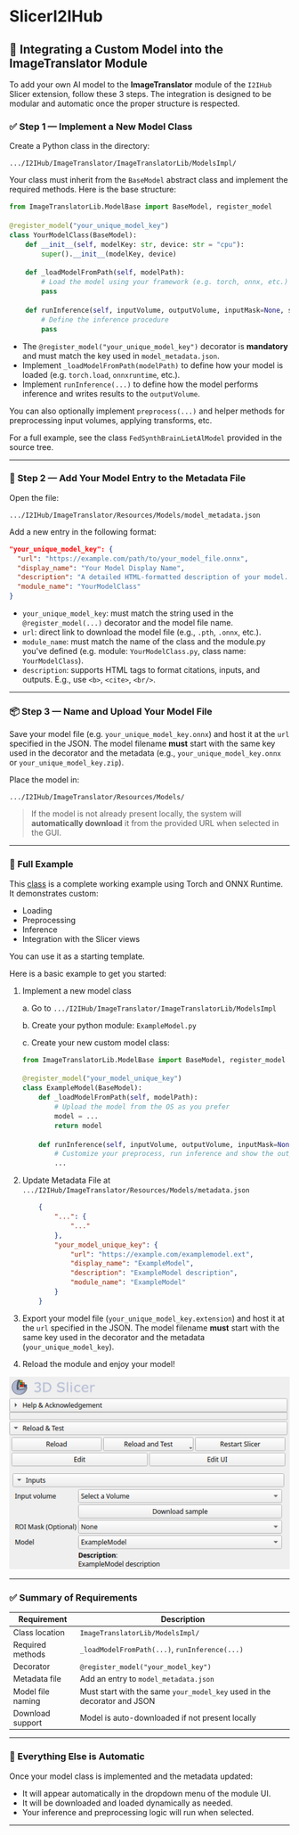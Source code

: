 # SlicerI2IHub

## 🔌 Integrating a Custom Model into the ImageTranslator Module

To add your own AI model to the **ImageTranslator** module of the `I2IHub` Slicer extension, follow these 3 steps. The integration is designed to be modular and automatic once the proper structure is respected.

### ✅ Step 1 — Implement a New Model Class

Create a Python class in the directory:

```
.../I2IHub/ImageTranslator/ImageTranslatorLib/ModelsImpl/
```

Your class must inherit from the `BaseModel` abstract class and implement the required methods. Here is the base structure:

```python
from ImageTranslatorLib.ModelBase import BaseModel, register_model

@register_model("your_unique_model_key")
class YourModelClass(BaseModel):
    def __init__(self, modelKey: str, device: str = "cpu"):
        super().__init__(modelKey, device)

    def _loadModelFromPath(self, modelPath):
        # Load the model using your framework (e.g. torch, onnx, etc.)
        pass

    def runInference(self, inputVolume, outputVolume, inputMask=None, showAllFiles=True):
        # Define the inference procedure
        pass
```

* The `@register_model("your_unique_model_key")` decorator is **mandatory** and must match the key used in `model_metadata.json`.
* Implement `_loadModelFromPath(modelPath)` to define how your model is loaded (e.g. `torch.load`, `onnxruntime`, etc.).
* Implement `runInference(...)` to define how the model performs inference and writes results to the `outputVolume`.

You can also optionally implement `preprocess(...)` and helper methods for preprocessing input volumes, applying transforms, etc.

For a full example, see the class `FedSynthBrainLietAlModel` provided in the source tree.

---

### 🧠 Step 2 — Add Your Model Entry to the Metadata File

Open the file:

```
.../I2IHub/ImageTranslator/Resources/Models/model_metadata.json
```

Add a new entry in the following format:

```json
"your_unique_model_key": {
  "url": "https://example.com/path/to/your_model_file.onnx",
  "display_name": "Your Model Display Name",
  "description": "A detailed HTML-formatted description of your model. <b>Include citations, inputs, and outputs.</b>",
  "module_name": "YourModelClass" 
}
```

* `your_unique_model_key`: must match the string used in the `@register_model(...)` decorator and the model file name.
* `url`: direct link to download the model file (e.g., `.pth`, `.onnx`, etc.).
* `module_name`: must match the name of the class and the module.py you've defined (e.g. module: `YourModelClass.py`, class name: `YourModelClass`).
* `description`: supports HTML tags to format citations, inputs, and outputs. E.g., use `<b>`, `<cite>`, `<br/>`.

---

### 📦 Step 3 — Name and Upload Your Model File

Save your model file (e.g. `your_unique_model_key.onnx`) and host it at the `url` specified in the JSON. The model filename **must** start with the same key used in the decorator and the metadata (e.g., `your_unique_model_key.onnx` or `your_unique_model_key.zip`).

Place the model in:

```
.../I2IHub/ImageTranslator/Resources/Models/
```

> If the model is not already present locally, the system will **automatically download** it from the provided URL when selected in the GUI.

---

### 🧠 Full Example

This [class]((../I2IHub/ImageTranslator/ImageTranslatorLib/ModelsImpl/FedSynthBrainLietAlModel.py)) is a complete working example using Torch and ONNX Runtime. It demonstrates custom:

* Loading
* Preprocessing
* Inference
* Integration with the Slicer views

You can use it as a starting template.

Here is a basic example to get you started:

1. Implement a new model class

   a. Go to  `.../I2IHub/ImageTranslator/ImageTranslatorLib/ModelsImpl`

   b. Create your python module: `ExampleModel.py`

   c. Create your new custom model class: 

    ```python
    from ImageTranslatorLib.ModelBase import BaseModel, register_model
            
    @register_model("your_model_unique_key")
    class ExampleModel(BaseModel):
        def _loadModelFromPath(self, modelPath):
            # Upload the model from the OS as you prefer
            model = ...
            return model
                
        def runInference(self, inputVolume, outputVolume, inputMask=None, showAllFiles=True):
            # Customize your preprocess, run inference and show the output
            ...
    ```

2. Update Metadata File at `.../I2IHub/ImageTranslator/Resources/Models/metadata.json`
    ```json
        {
            "...": {
                "..."
            },
            "your_model_unique_key": {
                "url": "https://example.com/examplemodel.ext",
                "display_name": "ExampleModel",
                "description": "ExampleModel description",
                "module_name": "ExampleModel"
            }
        }
3. Export your model file (`your_unique_model_key.extension`) and host it at the `url` specified in the JSON. The model filename **must** start with the same key used in the decorator and the metadata (`your_unique_model_key`).

4. Reload the module and enjoy your model!

<center>
    <img src="./assets/ExampleModelIntegration.png">
</center>

---

### ✅ Summary of Requirements

| Requirement       | Description                                                              |
| ----------------- | ------------------------------------------------------------------------ |
| Class location    | `ImageTranslatorLib/ModelsImpl/`                                         |
| Required methods  | `_loadModelFromPath(...)`, `runInference(...)`                           |
| Decorator         | `@register_model("your_model_key")`                                      |
| Metadata file     | Add an entry to `model_metadata.json`                                    |
| Model file naming | Must start with the same `your_model_key` used in the decorator and JSON |
| Download support  | Model is auto-downloaded if not present locally                          |

---

### 🧩 Everything Else is Automatic

Once your model class is implemented and the metadata updated:

* It will appear automatically in the dropdown menu of the module UI.
* It will be downloaded and loaded dynamically as needed.
* Your inference and preprocessing logic will run when selected.

---
